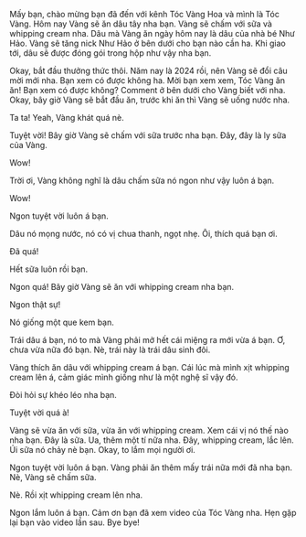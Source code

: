 Mấy bạn, chào mừng bạn đã đến với kênh Tóc Vàng Hoa và mình là Tóc Vàng. Hôm nay Vàng sẽ ăn dâu tây nha bạn. Vàng sẽ chấm với sữa và whipping cream nha. Dâu mà Vàng ăn ngày hôm nay là dâu của nhà bé Như Hảo. Vàng sẽ tăng nick Như Hảo ở bên dưới cho bạn nào cần ha. Khi giao tới, dâu sẽ được đóng gói trong hộp như vậy nha bạn. 

Okay, bắt đầu thưởng thức thôi. Năm nay là 2024 rồi, nên Vàng sẽ đổi câu mời mới nha. Bạn xem có được không ha. Mời bạn xem xem, Tóc Vàng ăn ăn! Bạn xem có được không? Comment ở bên dưới cho Vàng biết với nha. Okay, bây giờ Vàng sẽ bắt đầu ăn, trước khi ăn thì Vàng sẽ uống nước nha. 

Ta ta! Yeah, Vàng khát quá nè. 

Tuyệt vời! Bây giờ Vàng sẽ chấm với sữa trước nha bạn. Đây, đây là ly sữa của Vàng. 

Wow! 

Trời ơi, Vàng không nghĩ là dâu chấm sữa nó ngon như vậy luôn á bạn. 

Wow! 

Ngon tuyệt vời luôn á bạn. 

Dâu nó mọng nước, nó có vị chua thanh, ngọt nhẹ. Ôi, thích quá bạn ơi. 

Đã quá! 

Hết sữa luôn rồi bạn. 

Ngon quá! Bây giờ Vàng sẽ ăn với whipping cream nha bạn. 

Ngon thật sự! 

Nó giống một que kem bạn. 

Trái dâu á bạn, nó to mà Vàng phải mở hết cái miệng ra mới vừa á bạn. Ơ, chưa vừa nữa đó bạn. Nè, trái này là trái dâu sinh đôi. 

Vàng thích ăn dâu với whipping cream á bạn. Cái lúc mà mình xịt whipping cream lên á, cảm giác mình giống như là một nghệ sĩ vậy đó. 

Đòi hỏi sự khéo léo nha bạn. 

Tuyệt vời quá à! 

Vàng sẽ vừa ăn với sữa, vừa ăn với whipping cream. Xem cái vị nó thế nào nha bạn. Đây là sữa. Ua, thêm một tí nữa nha. Đây, whipping cream, lắc lên. Úi sữa nó chảy nè bạn. Okay, to lắm mọi người ơi. 

Ngon tuyệt vời luôn á bạn. Vàng phải ăn thêm mấy trái nữa mới đã nha bạn. Nè, Vàng sẽ chấm sữa. 

Nè. Rồi xịt whipping cream lên nha. 

Ngon lắm luôn á bạn. Cảm ơn bạn đã xem video của Tóc Vàng nha. Hẹn gặp lại bạn vào video lần sau. Bye bye!